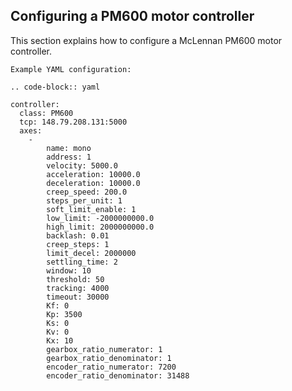 ## Configuring a PM600 motor controller

This section explains how to configure a McLennan PM600 motor controller.

    Example YAML configuration:

    .. code-block:: yaml
    
    controller:
      class: PM600
      tcp: 148.79.208.131:5000
      axes:
        -
            name: mono
            address: 1
            velocity: 5000.0
            acceleration: 10000.0
            deceleration: 10000.0
            creep_speed: 200.0
            steps_per_unit: 1
            soft_limit_enable: 1
            low_limit: -2000000000.0
            high_limit: 2000000000.0
            backlash: 0.01
            creep_steps: 1
            limit_decel: 2000000
            settling_time: 2
            window: 10
            threshold: 50
            tracking: 4000
            timeout: 30000
            Kf: 0
            Kp: 3500
            Ks: 0
            Kv: 0
            Kx: 10
            gearbox_ratio_numerator: 1
            gearbox_ratio_denominator: 1
            encoder_ratio_numerator: 7200
            encoder_ratio_denominator: 31488
    

